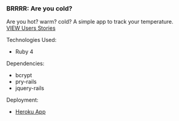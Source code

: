 ### BRRRR: Are you cold?

Are you hot? warm? cold? A simple app to track your temperature.  
[VIEW Users Stories](users_stories.md)

Technologies Used:
- Ruby 4

Dependencies:
- bcrypt
- pry-rails
- jquery-rails

Deployment:
- [Heroku App](https://brrrr.herokuapp.com)







<!-- == README

This README would normally document whatever steps are necessary to get the
application up and running.

Things you may want to cover:

* Ruby version

* System dependencies

* Configuration

* Database creation

* Database initialization

* How to run the test suite

* Services (job queues, cache servers, search engines, etc.)

* Deployment instructions

* ...


Please feel free to use a different markup language if you do not plan to run
<tt>rake doc:app</tt>. -->
